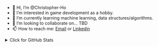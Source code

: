 - 👋 Hi, I’m @Christopher-Ho
- 👀 I’m interested in game development as a hobby.
- 🌱 I’m currently learning machine learning, data structures/algorithms. 
- 💞️ I’m looking to collaborate on... TBD
- 📫 How to reach me: <a href="christopherho190@gmail.com">Email</a> or <a href="https://www.linkedin.com/in/christopher-ho-191624143/">Linkedin</a>

<!---
Christopher-Ho/Christopher-Ho is a ✨ special ✨ repository because its `README.md` (this file) appears on your GitHub profile.
You can click the Preview link to take a look at your changes.
--->

<!--source - https://github.com/anuraghazra/github-readme-stats -->
    
<details>
    <summary>Click for GitHub Stats</summary>
    <p align="center">
         <img align="center" src="https://github-readme-stats.vercel.app/api?username=Christopher-Ho&bg_color=071A2C&icon_color=4194FD&show_icons=true&count_private=true&theme=tokyonight&line_height=27&text_color=FFFFFF" alt="Christopher-Ho's github stats"/>
        <br>
    </p>
        <br>
    <p align="center">
        <img align="center" src="https://github-readme-stats.vercel.app/api/top-langs/?username=Christopher-Ho&layout=compact)](https://github.com/Christopher-Ho/github-readme-stats" 
    </p>    
        </br>
    </details> 
 
